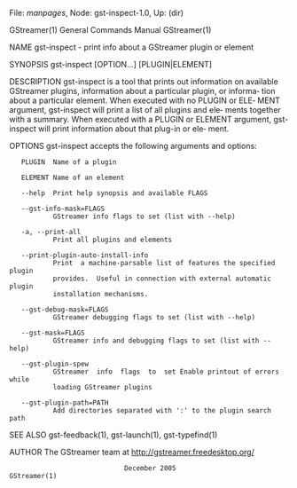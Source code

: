 File: *manpages*,  Node: gst-inspect-1.0,  Up: (dir)

GStreamer(1)                General Commands Manual               GStreamer(1)



NAME
       gst-inspect - print info about a GStreamer plugin or element

SYNOPSIS
       gst-inspect [OPTION...] [PLUGIN|ELEMENT]

DESCRIPTION
       gst-inspect  is  a  tool  that  prints  out  information  on  available
       GStreamer plugins, information about a particular plugin,  or  informa‐
       tion  about a particular element.  When executed with no PLUGIN or ELE‐
       MENT argument, gst-inspect will print a list of all  plugins  and  ele‐
       ments  together with a summary.  When executed with a PLUGIN or ELEMENT
       argument, gst-inspect will print information about that plug-in or ele‐
       ment.

OPTIONS
       gst-inspect accepts the following arguments and options:

       PLUGIN  Name of a plugin

       ELEMENT Name of an element

       --help  Print help synopsis and available FLAGS

       --gst-info-mask=FLAGS
               GStreamer info flags to set (list with --help)

       -a, --print-all
               Print all plugins and elements

       --print-plugin-auto-install-info
               Print  a machine-parsable list of features the specified plugin
               provides.  Useful in connection with external automatic  plugin
               installation mechanisms.

       --gst-debug-mask=FLAGS
               GStreamer debugging flags to set (list with --help)

       --gst-mask=FLAGS
               GStreamer info and debugging flags to set (list with --help)

       --gst-plugin-spew
               GStreamer  info  flags  to  set Enable printout of errors while
               loading GStreamer plugins

       --gst-plugin-path=PATH
               Add directories separated with ':' to the plugin search path

SEE ALSO
       gst-feedback(1), gst-launch(1), gst-typefind(1)

AUTHOR
       The GStreamer team at http://gstreamer.freedesktop.org/



                                 December 2005                    GStreamer(1)
